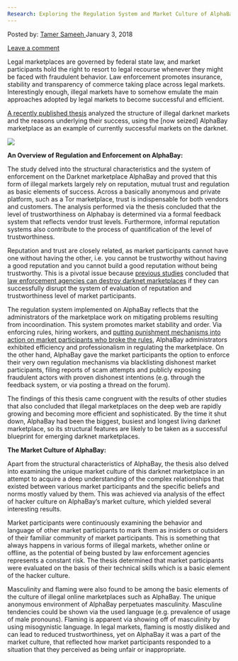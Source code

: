 ```yaml
---
Research: Exploring the Regulation System and Market Culture of AlphaBay
---
```

<article class="post-listing post-24257 post type-post status-publish format-standard has-post-thumbnail hentry 
tag-alphabay tag-culture tag-exploring tag-market tag-regulation tag-research tag-system">
<div class="post-inner">
<span>Posted by: <a href="https://www.deepdotweb.com/author/tamersameeh/" title="">Tamer Sameeh </a></span>
<span>January 3, 2018</span>

<span><a href="https://www.deepdotweb.com/2018/01/03/research-exploring-regulation-system-market-culture-alphabay/#respond">Leave a comment</a></span>


<p>Legal marketplaces are governed by federal state law, and market participants hold the right to resort to legal recourse whenever they might be faced with fraudulent behavior. Law enforcement promotes insurance, stability and transparency of commerce taking place across legal markets. Interestingly enough, illegal markets have to somehow emulate the main approaches adopted by legal markets to become successful and efficient.</p>
<p><a href="https://www.duo.uio.no/bitstream/handle/10852/59231/Masteroppgave--sne-Hugdal-Kalberg.pdf?sequence=1&amp;isAllowed=y">A recently published thesis</a> analyzed the structure of illegal darknet markets and the reasons underlying their success, using the [now seized] AlphaBay marketplace as an example of currently successful markets on the darknet.</p>
<p><img class="wp-image-24258" src="https://www.deepdotweb.com/wp-content/uploads/2018/01/word-image-5.jpeg" srcset="https://www.deepdotweb.com/wp-content/uploads/2018/01/word-image-5.jpeg 1024w, https://www.deepdotweb.com/wp-content/uploads/2018/01/word-image-5-150x150.jpeg 150w, https://www.deepdotweb.com/wp-content/uploads/2018/01/word-image-5-300x300.jpeg 300w, https://www.deepdotweb.com/wp-content/uploads/2018/01/word-image-5-55x55.jpeg 55w, https://www.deepdotweb.com/wp-content/uploads/2018/01/word-image-5-50x50.jpeg 50w" sizes="(max-width: 1024px) 100vw, 1024px" /></p>
<p><strong>An Overview of Regulation and Enforcement on AlphaBay:</strong></p>
<p>The study delved into the structural characteristics and the system of enforcement on the Darknet marketplace AlphaBay and proved that this form of illegal markets largely rely on reputation, mutual trust and regulation as basic elements of success. Across a basically anonymous and private platform, such as a Tor marketplace, trust is indispensable for both vendors and customers. The analysis performed via the thesis concluded that the level of trustworthiness on Alphabay is determined via a formal feedback system that reflects vendor trust levels. Furthermore, informal reputation systems also contribute to the process of quantification of the level of trustworthiness.</p>
<p>Reputation and trust are closely related, as market participants cannot have one without having the other, i.e. you cannot be trustworthy without having a good reputation and you cannot build a good reputation without being trustworthy. This is a pivotal issue because <a href="http://journals.sagepub.com/doi/abs/10.1177/0894439312452998">previous studies</a> concluded that <a href="https://www.deepdotweb.com/2017/08/03/georgia-fbi-allegedly-identified-alphabay-staff-member/">law enforcement agencies can destroy darknet marketplaces</a> if they can successfully disrupt the system of evaluation of reputation and trustworthiness level of market participants.</p>
<p>The regulation system implemented on AlphaBay reflects that the administrators of the marketplace work on mitigating problems resulting from incoordination. This system promotes market stability and order. Via enforcing rules, hiring workers, and <a href="https://www.deepdotweb.com/2017/10/18/take-expert-top-10-things-never-darknet-markets/">putting punishment mechanisms into action on market participants who broke the rules</a>, AlphaBay administrators exhibited efficiency and professionalism in regulating the marketplace. On the other hand, AlphaBay gave the market participants the option to enforce their very own regulation mechanisms via blacklisting dishonest market participants, filing reports of scam attempts and publicly exposing fraudulent actors with proven dishonest intentions (e.g. through the feedback system, or via posting a thread on the forum).</p>
<p>The findings of this thesis came congruent with the results of other studies that also concluded that illegal marketplaces on the deep web are rapidly growing and becoming more efficient and sophisticated. By the time it shut down, AlphaBay had been the biggest, busiest and longest living darknet marketplace, so its structural features are likely to be taken as a successful blueprint for emerging darknet marketplaces.</p>
<p><strong>The Market Culture of AlphaBay:</strong></p>
<p>Apart from the structural characteristics of AlphaBay, the thesis also delved into examining the unique market culture of this darknet marketplace in an attempt to acquire a deep understanding of the complex relationships that existed between various market participants and the specific beliefs and norms mostly valued by them. This was achieved via analysis of the effect of hacker culture on AlphaBay&#8217;s market culture, which yielded several interesting results.</p>
<p>Market participants were continuously examining the behavior and language of other market participants to mark them as insiders or outsiders of their familiar community of market participants. This is something that always happens in various forms of illegal markets, whether online or offline, as the potential of being busted by law enforcement agencies represents a constant risk. The thesis determined that market participants were evaluated on the basis of their technical skills which is a basic element of the hacker culture.</p>
<p>Masculinity and flaming were also found to be among the basic elements of the culture of illegal online marketplaces such as AlphaBay. The unique anonymous environment of AlphaBay perpetuates masculinity. Masculine tendencies could be shown via the used language (e.g. prevalence of usage of male pronouns). Flaming is apparent via showing off of masculinity by using misogynistic language. In legal markets, flaming is mostly disliked and can lead to reduced trustworthiness, yet on AlphaBay it was a part of the market culture, that reflected how market participants responded to a situation that they perceived as being unfair or inappropriate.</p>
</div>
<span style="display:none"><a href="https://www.deepdotweb.com/tag/alphabay/" rel="tag">alphabay</a> <a href="https://www.deepdotweb.com/tag/culture/" rel="tag">culture</a> <a href="https://www.deepdotweb.com/tag/exploring/" rel="tag">exploring</a> <a href="https://www.deepdotweb.com/tag/market/" rel="tag">market</a> <a href="https://www.deepdotweb.com/tag/regulation/" rel="tag">regulation</a> <a href="https://www.deepdotweb.com/tag/research/" rel="tag">research</a> <a href="https://www.deepdotweb.com/tag/system/" rel="tag">system</a></span> <span style="display:none" class="updated">2018-01-03</span>
<div style="display:none" class="vcard author" itemprop="author" itemscope itemtype="http://schema.org/Person"><strong class="fn" itemprop="name"><a href="https://www.deepdotweb.com/author/tamersameeh/" title="Posts by Tamer Sameeh" rel="author">Tamer Sameeh</a></strong></div>
</div>
</article>

